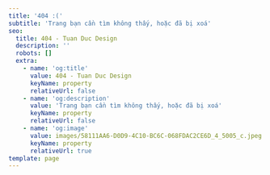 ```yaml
---
title: '404 :('
subtitle: 'Trang bạn cần tìm không thấy, hoặc đã bị xoá'
seo:
  title: 404 - Tuan Duc Design
  description: ''
  robots: []
  extra:
    - name: 'og:title'
      value: 404 - Tuan Duc Design
      keyName: property
      relativeUrl: false
    - name: 'og:description'
      value: 'Trang bạn cần tìm không thấy, hoặc đã bị xoá'
      keyName: property
      relativeUrl: false
    - name: 'og:image'
      value: images/58111AA6-D0D9-4C10-BC6C-068FDAC2CE6D_4_5005_c.jpeg
      keyName: property
      relativeUrl: true
template: page
---
```

